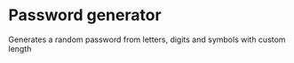 # Password generator
Generates a random password from letters, digits and symbols with custom length
